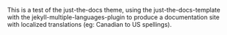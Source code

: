 This is a test of the just-the-docs theme, using the just-the-docs-template with the jekyll-multiple-languages-plugin to produce a documentation site with localized translations (eg: Canadian to US spellings).
